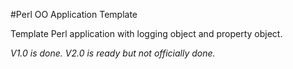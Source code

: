 #Perl OO Application Template

Template Perl application with logging object and property object.

*V1.0 is done.*
*V2.0 is ready but not officially done.*
